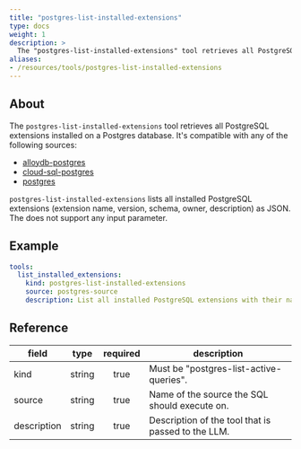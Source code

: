 ```yaml
---
title: "postgres-list-installed-extensions"
type: docs
weight: 1
description: >
  The "postgres-list-installed-extensions" tool retrieves all PostgreSQL extensions installed on a Postgres database.
aliases:
- /resources/tools/postgres-list-installed-extensions
---
```


## About

The `postgres-list-installed-extensions` tool retrieves all PostgreSQL
extensions installed on a Postgres database. It's compatible with any of the
following sources:

- [alloydb-postgres](../../sources/alloydb-pg.md)
- [cloud-sql-postgres](../../sources/cloud-sql-pg.md)
- [postgres](../../sources/postgres.md)

`postgres-list-installed-extensions` lists all installed PostgreSQL extensions
(extension name, version, schema, owner, description) as JSON. The does not
support any input parameter.

## Example

```yaml
tools:
  list_installed_extensions:
    kind: postgres-list-installed-extensions
    source: postgres-source
    description: List all installed PostgreSQL extensions with their name, version, schema, owner, and description.
```

## Reference

| **field**   | **type** | **required** | **description**                                    |
|-------------|:--------:|:------------:|----------------------------------------------------|
| kind        |  string  |     true     | Must be "postgres-list-active-queries".            |
| source      |  string  |     true     | Name of the source the SQL should execute on.      |
| description |  string  |     true     | Description of the tool that is passed to the LLM. |
